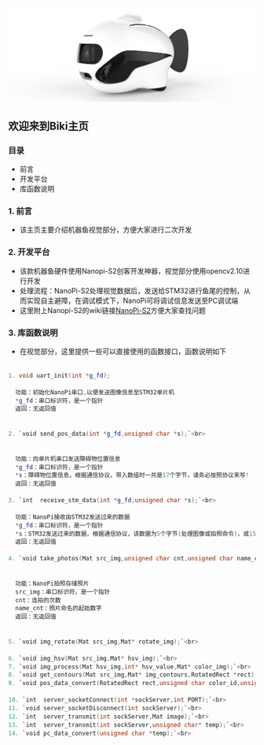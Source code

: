 ![img](/biki.png)

## 欢迎来到Biki主页<br>

### 目录

- 前言
- 开发平台
- 库函数说明

### 1. 前言
- 该主页主要介绍机器鱼视觉部分，方便大家进行二次开发<br>

### 2. 开发平台
- 该款机器鱼硬件使用Nanopi-S2创客开发神器，视觉部分使用opencv2.10进行开发<br>
- 处理流程：NanoPi-S2处理视觉数据后，发送给STM32进行鱼尾的控制，从而实现自主避障，在调试模式下，NanoPi可将调试信息发送至PC调试端<br>
- 这里附上Nanopi-S2的wiki链接[NanoPi-S2](http://wiki.friendlyarm.com/wiki/index.php/NanoPi_S2/zh)方便大家查找问题

### 3. 库函数说明
- 在视觉部分，这里提供一些可以直接使用的函数接口，函数说明如下

```c++

1. void uart_init(int *g_fd);

  功能：初始化NanoPi串口,以便发送图像信息至STM32单片机
  *g_fd：串口标识符，是一个指针
  返回：无返回值

  
2. `void send_pos_data(int *g_fd,unsigned char *s);`<br>


  功能：向单片机串口发送障碍物位置信息
  *g_fd：串口标识符，是一个指针
  *s：障碍物位置信息，根据通信协议，带入数组时一共是17个字节，请务必按照协议来写!
  返回：无返回值
  
3. `int  receive_stm_data(int *g_fd,unsigned char *s);`<br>

  功能：NanoPi接收由STM32发送过来的数据
  *g_fd：串口标识符，是一个指针
  *s：STM32发送过来的数据，根据通信协议，该数据为5个字节(处理图像或拍照命令)，或15个字节(用户6个16位数据)
  返回：无返回值
  
4. `void take_photos(Mat src_img,unsigned char cnt,unsigned char name_cnt);`<br>


  功能：NanoPi拍照存储照片
  src_img：串口标识符，是一个指针
  cnt：连拍的次数
  name_cnt：照片命名的起始数字
  返回：无返回值

  
5. `void img_rotate(Mat src_img,Mat* rotate_img);`<br>

6. `void img_hsv(Mat src_img,Mat* hsv_img);`<br>
7. `void img_process(Mat hsv_img,int* hsv_value,Mat* color_img);`<br>
8. `void get_contours(Mat src_img,Mat* img_contours,RotatedRect *rect);`<br>
9. `void pos_data_convert(RotatedRect rect,unsigned char color_id,unsigned char* tx_buf);`<br>

10. `int  server_socketConnect(int *sockServer,int PORT);`<br>
11. `void server_socketDisconnect(int sockServer);`<br>
12. `int  server_transmit(int sockServer,Mat image);`<br>
13. `int  server_transmit(int sockServer,unsigned char* temp);`<br>
14. `void pc_data_convert(unsigned char *temp);`<br>


```
